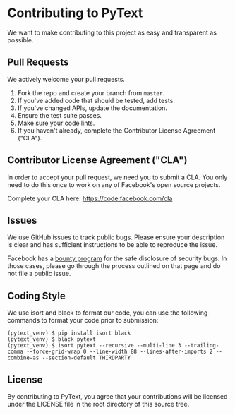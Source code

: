 # Contributing to PyText
We want to make contributing to this project as easy and transparent as
possible.

## Pull Requests
We actively welcome your pull requests.

1. Fork the repo and create your branch from `master`.
2. If you've added code that should be tested, add tests.
3. If you've changed APIs, update the documentation.
4. Ensure the test suite passes.
5. Make sure your code lints.
6. If you haven't already, complete the Contributor License Agreement ("CLA").

## Contributor License Agreement ("CLA")
In order to accept your pull request, we need you to submit a CLA. You only need
to do this once to work on any of Facebook's open source projects.

Complete your CLA here: <https://code.facebook.com/cla>

## Issues
We use GitHub issues to track public bugs. Please ensure your description is
clear and has sufficient instructions to be able to reproduce the issue.

Facebook has a [bounty program](https://www.facebook.com/whitehat/) for the safe
disclosure of security bugs. In those cases, please go through the process
outlined on that page and do not file a public issue.

## Coding Style  
We use isort and black to format our code, you can use the following commands to format your code prior to submission:

```
(pytext_venv) $ pip install isort black
(pytext_venv) $ black pytext 
(pytext_venv) $ isort pytext --recursive --multi-line 3 --trailing-comma --force-grid-wrap 0 --line-width 88 --lines-after-imports 2 --combine-as --section-default THIRDPARTY
```

## License
By contributing to PyText, you agree that your contributions will be licensed
under the LICENSE file in the root directory of this source tree.
